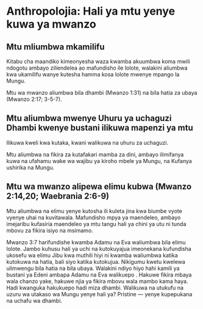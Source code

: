 # Anthropolojia: Hali ya mtu yenye kuwa ya mwanzo

## Mtu mliumbwa mkamilifu

Kitabu cha maandiko kimeonyesha waza kwamba akuumbwa koma mwili ndogotu ambayo ziliendelea ao mafundisho ile lolote, walakini aliumbwa kwa ukamilifu wanye kutesha hamma kosa lolote mwenye mpango la Mungu.

Mtu wa mwanzo aliumbwa bila dhambi (Mwanzo 1:31) na bila hatia za ubaya (Mwanzo 2:17; 3-5-7).

## Mtu aliumbwa mwenye Uhuru ya uchaguzi Dhambi kwenye bustani ilikuwa mapenzi ya mtu

Ilikuwa kweli kwa kutaka, kwani walikuwa na uhuru za uchaguzi.

Mtu aliumbwa na fikira za kutafakari mamba za dini, ambayo ilimifanya kuwa na ufahamu wake wa wajibu ya kiroho mbele ya Mungu, na Kufanya ushirika na Mungu.

## Mtu wa mwanzo alipewa elimu kubwa (Mwanzo 2:14,20; Waebrania 2:6-9)

Mtu aliumbwa na elimu yenye kutosha ili kuleta jina kwa biumbe vyote vyenye uhai na kuvitawala. Mafundisho mpya ya maendeleo, ambayo imejaribu kufasiria maendeleo ya mtu tangu hali ya chini ya utu ni tunda mbovu za fikira isiyo na msimamo.

Mwanzo 3:7 harifundishe kwamba Adamu na Eva waliumbwa bila elimu lolote. Jambo kuhusu hali ya uchi na kutokuyajua imeonekana kufundisha ukosefu wa elimu Jibu kwa muthili hiyi ni kwamba waliumbwa katika kutokuwa na hatia, bali siyo katika kutokujua. Nikigumu kwetu kwelewa ulimwengu bila hatia na bila ubaya. Walakini ndiyo hiyo hahi kamili ya bustani ya Edeni ambapa Adamu na Eva walikuepo . Hakuwe fikira mbaya wala chanzo yake, hakuwe njia ya fikira mbovu wala mambo kama haya. Hadi kwanguka hakukuepo hadi miza dhambi. Walikuwa na utukufu na uzuru wa utakaso wa Mungu yenye hali ya? Pristine &mdash; yenye kupepukana na uchafu wa dhambi.
